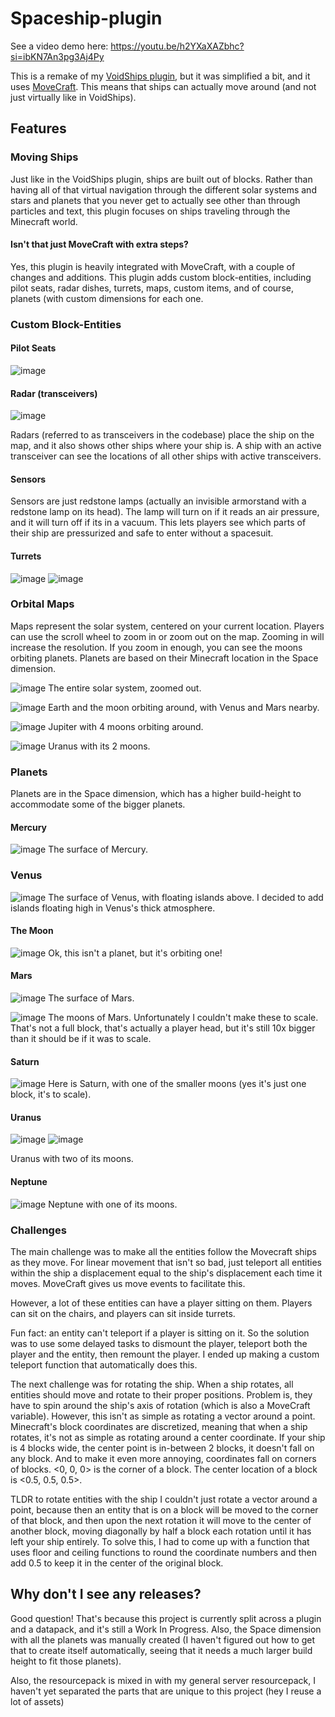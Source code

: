 # Spaceship-plugin

See a video demo here: https://youtu.be/h2YXaXAZbhc?si=ibKN7An3pg3Aj4Py

This is a remake of my [VoidShips plugin](https://github.com/YeeticusFinch/VoidShips), but it was simplified a bit, and it uses [MoveCraft](https://github.com/APDevTeam/Movecraft).
This means that ships can actually move around (and not just virtually like in VoidShips).

## Features

### Moving Ships

Just like in the VoidShips plugin, ships are built out of blocks. Rather than having all of that virtual navigation through the different solar systems and stars and planets that you never get to actually see other than through particles and text, this plugin focuses on ships traveling through the Minecraft world.

#### Isn't that just MoveCraft with extra steps?

Yes, this plugin is heavily integrated with MoveCraft, with a couple of changes and additions. This plugin adds custom block-entities, including pilot seats, radar dishes, turrets, maps, custom items, and of course, planets (with custom dimensions for each one.

### Custom Block-Entities

#### Pilot Seats

![image](https://github.com/user-attachments/assets/0abec996-473f-40c3-a3bb-d5e9a97a377c)

#### Radar (transceivers)

![image](https://github.com/user-attachments/assets/2219bdbe-64d0-4083-b7fb-2d4c18ec3013)

Radars (referred to as transceivers in the codebase) place the ship on the map, and it also shows other ships where your ship is. A ship with an active transceiver can see the locations of all other ships with active transceivers.

#### Sensors

Sensors are just redstone lamps (actually an invisible armorstand with a redstone lamp on its head). The lamp will turn on if it reads an air pressure, and it will turn off if its in a vacuum. This lets players see which parts of their ship are pressurized and safe to enter without a spacesuit.

#### Turrets

![image](https://github.com/user-attachments/assets/aa82275d-7d22-4319-b3b4-116c2b8fefb3) ![image](https://github.com/user-attachments/assets/bdc0db74-3116-43f9-8ecd-014d27ec1dce)

### Orbital Maps

Maps represent the solar system, centered on your current location. Players can use the scroll wheel to zoom in or zoom out on the map. Zooming in will increase the resolution. If you zoom in enough, you can see the moons orbiting planets. Planets are based on their Minecraft location in the Space dimension.

![image](https://github.com/user-attachments/assets/7175524f-8776-471a-a11f-029e6bd2533d)
The entire solar system, zoomed out.

![image](https://github.com/user-attachments/assets/73595687-b306-4114-a908-3a61219e0d7a)
Earth and the moon orbiting around, with Venus and Mars nearby.

![image](https://github.com/user-attachments/assets/336f0168-bfee-4247-afe8-15a1efedd0f8)
Jupiter with 4 moons orbiting around.

![image](https://github.com/user-attachments/assets/93cfdf84-a56a-4e49-8fd4-73bcee3da6f5)
Uranus with its 2 moons.

### Planets

Planets are in the Space dimension, which has a higher build-height to accommodate some of the bigger planets.

#### Mercury
![image](https://github.com/user-attachments/assets/77afdc1a-7079-4aae-98c1-9a44eea62687)
The surface of Mercury.

### Venus
![image](https://github.com/user-attachments/assets/d9f5f375-78e2-4be4-97ad-52a2344f0daf)
The surface of Venus, with floating islands above. I decided to add islands floating high in Venus's thick atmosphere.

#### The Moon
![image](https://github.com/user-attachments/assets/37084c3f-fb35-47e3-831e-3157a1d56586)
Ok, this isn't a planet, but it's orbiting one!

#### Mars

![image](https://github.com/user-attachments/assets/ec6c9772-a6e3-4a6d-a516-dd3a1284a305)
The surface of Mars.

![image](https://github.com/user-attachments/assets/e1974de2-fd0c-4f37-9c5c-2e38d72a2a09)
The moons of Mars. Unfortunately I couldn't make these to scale. That's not a full block, that's actually a player head, but it's still 10x bigger than it should be if it was to scale.

#### Saturn

![image](https://github.com/user-attachments/assets/98772b36-95ac-4f1b-82b6-bcda76303e61)
Here is Saturn, with one of the smaller moons (yes it's just one block, it's to scale).

#### Uranus

![image](https://github.com/user-attachments/assets/e38153cf-839a-42fd-83b0-6a4bd8d4ce4a) ![image](https://github.com/user-attachments/assets/3ebadba5-d15c-4ce4-a5e6-d28efdd3d7c2)

Uranus with two of its moons.

#### Neptune

![image](https://github.com/user-attachments/assets/115f81b6-e83d-4a54-8057-c2166733d860)
Neptune with one of its moons.

### Challenges

The main challenge was to make all the entities follow the Movecraft ships as they move. For linear movement that isn't so bad, just teleport all entities within the ship a displacement equal to the ship's displacement each time it moves. MoveCraft gives us move events to facilitate this. 

However, a lot of these entities can have a player sitting on them. Players can sit on the chairs, and players can sit inside turrets. 

Fun fact: an entity can't teleport if a player is sitting on it. So the solution was to use some delayed tasks to dismount the player, teleport both the player and the entity, then remount the player. I ended up making a custom teleport function that automatically does this.

The next challenge was for rotating the ship. When a ship rotates, all entities should move and rotate to their proper positions. Problem is, they have to spin around the ship's axis of rotation (which is also a MoveCraft variable). However, this isn't as simple as rotating a vector around a point. Minecraft's block coordinates are discretized, meaning that when a ship rotates, it's not as simple as rotating around a center coordinate. If your ship is 4 blocks wide, the center point is in-between 2 blocks, it doesn't fall on any block. And to make it even more annoying, coordinates fall on corners of blocks. <0, 0, 0> is the corner of a block. The center location of a block is <0.5, 0.5, 0.5>. 

TLDR to rotate entities with the ship I couldn't just rotate a vector around a point, because then an entity that is on a block will be moved to the corner of that block, and then upon the next rotation it will move to the center of another block, moving diagonally by half a block each rotation until it has left your ship entirely. To solve this, I had to come up with a function that uses floor and ceiling functions to round the coordinate numbers and then add 0.5 to keep it in the center of the original block.

## Why don't I see any releases?

Good question! That's because this project is currently split across a plugin and a datapack, and it's still a Work In Progress. Also, the Space dimension with all the planets was manually created (I haven't figured out how to get that to create itself automatically, seeing that it needs a much larger build height to fit those planets).

Also, the resourcepack is mixed in with my general server resourcepack, I haven't yet separated the parts that are unique to this project (hey I reuse a lot of assets)
